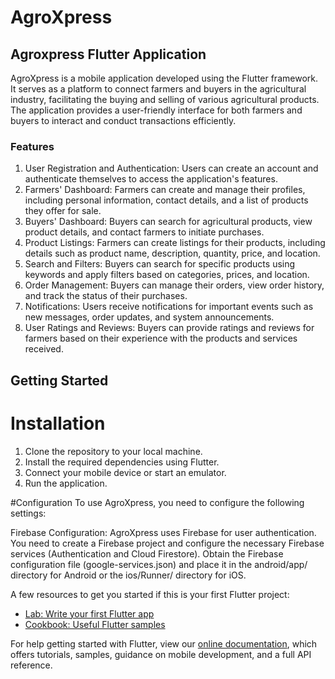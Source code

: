 # AgroXpress
## Agroxpress Flutter Application
AgroXpress is a mobile application developed using the Flutter framework. It serves as a platform to connect farmers and buyers in the agricultural industry, facilitating the buying and selling of various agricultural products. The application provides a user-friendly interface for both farmers and buyers to interact and conduct transactions efficiently.

### Features
1. User Registration and Authentication: Users can create an account and authenticate themselves to access the application's features.
2. Farmers' Dashboard: Farmers can create and manage their profiles, including personal information, contact details, and a list of products they offer for sale.
3. Buyers' Dashboard: Buyers can search for agricultural products, view product details, and contact farmers to initiate purchases.
4. Product Listings: Farmers can create listings for their products, including details such as product name, description, quantity, price, and location.
5. Search and Filters: Buyers can search for specific products using keywords and apply filters based on categories, prices, and location.
6. Order Management: Buyers can manage their orders, view order history, and track the status of their purchases.
7. Notifications: Users receive notifications for important events such as new messages, order updates, and system announcements.
8. User Ratings and Reviews: Buyers can provide ratings and reviews for farmers based on their experience with the products and services received.

## Getting Started
# Installation
1. Clone the repository to your local machine.
2. Install the required dependencies using Flutter.
3. Connect your mobile device or start an emulator.
4. Run the application.

#Configuration
  To use AgroXpress, you need to configure the following settings:

   Firebase Configuration: AgroXpress uses Firebase for user authentication. You need to create a Firebase project and configure the necessary Firebase services (Authentication 
   and Cloud Firestore). Obtain the Firebase configuration file (google-services.json) and place it in the android/app/ directory for Android or the ios/Runner/ directory for 
   iOS.




A few resources to get you started if this is your first Flutter project:

- [Lab: Write your first Flutter app](https://flutter.dev/docs/get-started/codelab)
- [Cookbook: Useful Flutter samples](https://flutter.dev/docs/cookbook)

For help getting started with Flutter, view our
[online documentation](https://flutter.dev/docs), which offers tutorials,
samples, guidance on mobile development, and a full API reference.
